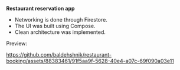 <b>Restaurant reservation app</b>

* Networking is done through Firestore.</br>
* The UI was built using Compose.</br>
* Clean architecture was implemented.

Preview:


https://github.com/baldehshnik/restaurant-booking/assets/88383461/91f5aa9f-5628-40e4-a07c-69f090a03e11



